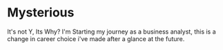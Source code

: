 # Mysterious
It's not Y, Its Why?
I'm Starting my journey as a business analyst, this is a change in career choice i've made after a glance at the future.

